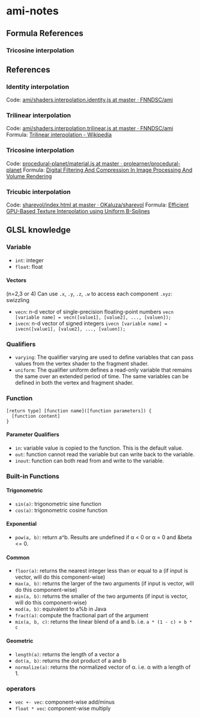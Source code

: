 # ami-notes

## Formula References

### Tricosine interpolation

## References

### Identity interpolation

Code: [ami/shaders.interpolation.identity.js at master · FNNDSC/ami](https://github.com/FNNDSC/ami/blob/master/src/shaders/interpolation/shaders.interpolation.identity.js)

### Trilinear interpolation

Code: [ami/shaders.interpolation.trilinear.js at master · FNNDSC/ami](https://github.com/FNNDSC/ami/blob/master/src/shaders/interpolation/shaders.interpolation.trilinear.js)
Formula: [Trilinear interpolation - Wikipedia](https://en.wikipedia.org/wiki/Trilinear_interpolation)

### Tricosine interpolation

Code: [procedural-planet/material.js at master · prolearner/procedural-planet](https://github.com/prolearner/procedural-planet/blob/master/shader/material.js)
Formula: [Digital Filtering And Compression In Image Processing And Volume Rendering](https://people.redhat.com/jnovy/files/dissertation-jnovy.pdf)

### Tricubic interpolation

Code: [sharevol/index.html at master · OKaluza/sharevol](https://github.com/OKaluza/sharevol/blob/master/index.html#L317)
Formula: [Efficient GPU-Based Texture Interpolation using Uniform B-Splines](http://mate.tue.nl/mate/pdfs/10318.pdf)

## GLSL knowledge

### Variable

- `int`: integer
- `float`: float

#### Vectors

(n=2,3 or 4)
Can use `.x`, `.y`, `.z`, `.w` to access each component
`.xyz`: swizzling

- `vecn`: n-d vector of single-precision floating-point numbers
  `vecn [variable name] = vecn([value1], [value2], ..., [valuen]);`
- `ivecn`: n-d vector of signed integers
  `ivecn [variable name] = ivecn([value1], [value2], ..., [valuen]);`

### Qualifiers

- `varying`: The qualifier varying are used to define variables that can pass values from the vertex shader to the fragment shader.
- `uniform`: The qualifier uniform defines a read-only variable that remains the same over an extended period of time. The same variables can be defined in both the vertex and fragment shader.

### Function

```
[return type] [function name]([function parameters]) {
  [function content]
}
```

#### Parameter Qualifiers

- `in`: variable value is copied to the function. This is the default value.
- `out`: function cannot read the variable but can write back to the variable.
- `inout`: function can both read from and write to the variable.

### Built-in Functions

#### Trigonometric

- `sin(a)`: trigonometric sine function
- `cos(a)`: trigonometric cosine function

#### Exponential

- `pow(a, b)`: return a^b. Results are undefined if α < 0 or α = 0 and &beta <= 0.

#### Common

- `floor(a)`: returns the nearest integer less than or equal to a
  (if input is vector, will do this component-wise)
- `max(a, b)`: returns the larger of the two arguments
  (if input is vector, will do this component-wise)
- `min(a, b)`: returns the smaller of the two arguments
  (if input is vector, will do this component-wise)
- `mod(a, b)`: equivalent to a%b in Java
- `fract(a)`: compute the fractional part of the argument
- `mix(a, b, c)`: returns the linear blend of a and b. i.e. `a * (1 - c) + b * c`

#### Geometric

- `length(a)`: returns the length of a vector a
- `dot(a, b)`: returns the dot product of a and b
- `normalize(a)`: returns the normalized vector of α. i.e. α with a length of 1.

### operators

- `vec +- vec`: component-wise add/minus
- `float * vec`: component-wise multiply
